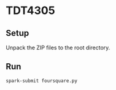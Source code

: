 # TDT4305

## Setup

Unpack the ZIP files to the root directory.

## Run

`spark-submit foursquare.py`
